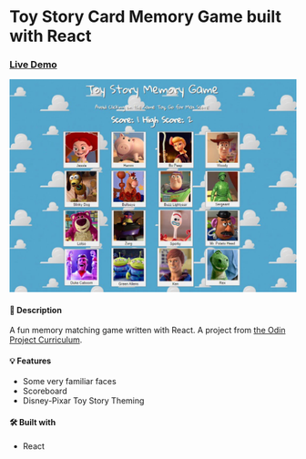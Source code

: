 #  Toy Story Card Memory Game built with React

### [Live Demo](https://danmenjivar.github.io/memory-game)

![screenshot](memorycard-screenshot.jpg)

#### 📝 Description
 
A fun memory matching game written with React. A project from [the Odin Project Curriculum](https://www.theodinproject.com). 

#### 💡 Features
* Some very familiar faces
* Scoreboard
* Disney-Pixar Toy Story Theming

#### 🛠️ Built with
* React

